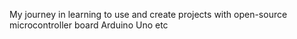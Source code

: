 My journey in learning to use and create projects with open-source microcontroller board Arduino Uno etc

